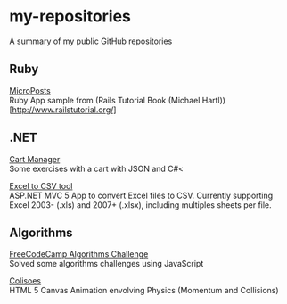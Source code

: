 # my-repositories
A summary of my public GitHub repositories

## Ruby
[MicroPosts](https://github.com/valterlima/microposts) <br />
Ruby App sample from (Rails Tutorial Book (Michael Hartl))[http://www.railstutorial.org/]

## .NET
[Cart Manager](https://github.com/valterlima/CartManager) <br />
Some exercises with a cart with JSON and C#<

[Excel to CSV tool](https://github.com/valterlima/ExcelCsvTool) <br />
ASP.NET MVC 5 App to convert Excel files to CSV. Currently supporting Excel 2003- (.xls) and 2007+ (.xlsx), including multiples sheets per file.

## Algorithms
[FreeCodeCamp Algorithms Challenge](https://github.com/valterlima/Algorithms-FreeCodeCamp) <br />
Solved some algorithms challenges using JavaScript

[Colisoes](https://github.com/valterlima/colisoes) <br />
HTML 5 Canvas Animation envolving Physics (Momentum and Collisions)
